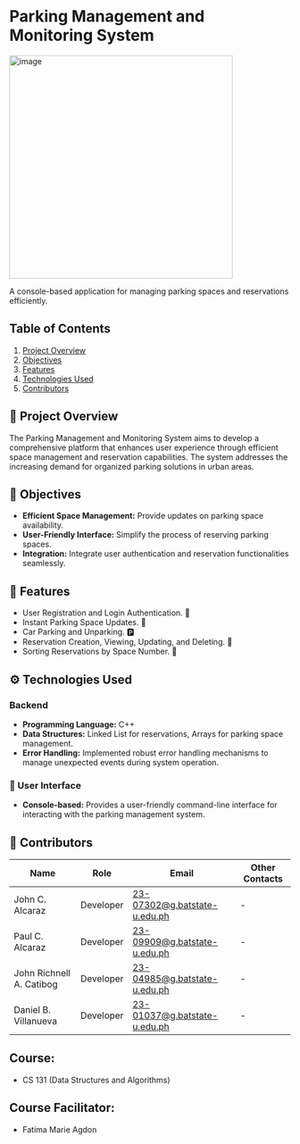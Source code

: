 # Parking Management and Monitoring System

<img src="https://github.com/user-attachments/assets/e39d5641-da1f-4843-ac54-25cd367badae" alt="image" style="width: 400px; background-color: transparent;">

A console-based application for managing parking spaces and reservations efficiently.

## Table of Contents
1. [Project Overview](#-project-overview)
2. [Objectives](#-objectives)
3. [Features](#-features)
4. [Technologies Used](#-technologiesused)
5. [Contributors](#-contributors)

## 🚗 Project Overview
The Parking Management and Monitoring System aims to develop a comprehensive platform that enhances user experience through efficient space management and reservation capabilities. The system addresses the increasing demand for organized parking solutions in urban areas.

## 🎯 Objectives
- **Efficient Space Management:** Provide updates on parking space availability.
- **User-Friendly Interface:** Simplify the process of reserving parking spaces.
- **Integration:** Integrate user authentication and reservation functionalities seamlessly.

## 🚀 Features
- User Registration and Login Authentication. 🔐
- Instant Parking Space Updates. 🚗
- Car Parking and Unparking. 🅿️
- Reservation Creation, Viewing, Updating, and Deleting. 📅
- Sorting Reservations by Space Number. 🔢

## ⚙️ Technologies Used
### Backend
- **Programming Language:** C++
- **Data Structures:** Linked List for reservations, Arrays for parking space management.
- **Error Handling:** Implemented robust error handling mechanisms to manage unexpected events during system operation.

### 👥 User Interface
- **Console-based:** Provides a user-friendly command-line interface for interacting with the parking management system.

## 👷‍ Contributors
| Name                    | Role       | Email                          | Other Contacts        |
|-------------------------|------------|--------------------------------|-----------------------|
| John C. Alcaraz         | Developer  | 23-07302@g.batstate-u.edu.ph   | -                     |
| Paul C. Alcaraz         | Developer  | 23-09909@g.batstate-u.edu.ph   | -                     |
| John Richnell A. Catibog | Developer | 23-04985@g.batstate-u.edu.ph   | -                     |
| Daniel B. Villanueva    | Developer  | 23-01037@g.batstate-u.edu.ph   | -                     |

## Course: 
- CS 131 (Data Structures and Algorithms)
## Course Facilitator: 
- Fatima Marie Agdon

